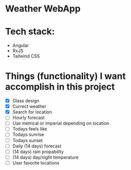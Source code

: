 # Weather WebApp

# Tech stack:

-   Angular
-   RxJS
-   Tailwind CSS

# Things (functionality) I want accomplish in this project

-   [x] Glass design
-   [x] Currect weather
-   [x] Search for location
-   [ ] Hourly forecast
-   [ ] Use metrical or imperial depending on location
-   [ ] Todays feels like
-   [ ] Todays sunrise
-   [ ] Todays sunset
-   [ ] Daily (14 days) forecast
-   [ ] (14 days) rain propability
-   [ ] (14 days) day/night temperature
-   [ ] User favorite locations
